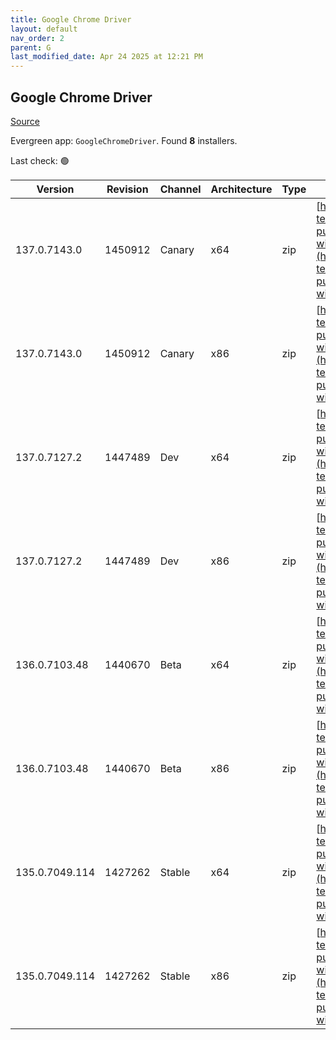 ```yaml
---
title: Google Chrome Driver
layout: default
nav_order: 2
parent: G
last_modified_date: Apr 24 2025 at 12:21 PM
---
```


## Google Chrome Driver

[Source](https://googlechromelabs.github.io/chrome-for-testing/)

Evergreen app: `GoogleChromeDriver`. Found **8** installers.

Last check: 🟢

| Version        | Revision | Channel | Architecture | Type | URI                                                                                                                                                                                                          |
| -------------- | -------- | ------- | ------------ | ---- | ------------------------------------------------------------------------------------------------------------------------------------------------------------------------------------------------------------ |
| 137.0.7143.0   | 1450912  | Canary  | x64          | zip  | [https://storage.googleapis.com/chrome-for-testing-public/137.0.7143.0/win64/chromedriver-win64.zip](https://storage.googleapis.com/chrome-for-testing-public/137.0.7143.0/win64/chromedriver-win64.zip)     |
| 137.0.7143.0   | 1450912  | Canary  | x86          | zip  | [https://storage.googleapis.com/chrome-for-testing-public/137.0.7143.0/win32/chromedriver-win32.zip](https://storage.googleapis.com/chrome-for-testing-public/137.0.7143.0/win32/chromedriver-win32.zip)     |
| 137.0.7127.2   | 1447489  | Dev     | x64          | zip  | [https://storage.googleapis.com/chrome-for-testing-public/137.0.7127.2/win64/chromedriver-win64.zip](https://storage.googleapis.com/chrome-for-testing-public/137.0.7127.2/win64/chromedriver-win64.zip)     |
| 137.0.7127.2   | 1447489  | Dev     | x86          | zip  | [https://storage.googleapis.com/chrome-for-testing-public/137.0.7127.2/win32/chromedriver-win32.zip](https://storage.googleapis.com/chrome-for-testing-public/137.0.7127.2/win32/chromedriver-win32.zip)     |
| 136.0.7103.48  | 1440670  | Beta    | x64          | zip  | [https://storage.googleapis.com/chrome-for-testing-public/136.0.7103.48/win64/chromedriver-win64.zip](https://storage.googleapis.com/chrome-for-testing-public/136.0.7103.48/win64/chromedriver-win64.zip)   |
| 136.0.7103.48  | 1440670  | Beta    | x86          | zip  | [https://storage.googleapis.com/chrome-for-testing-public/136.0.7103.48/win32/chromedriver-win32.zip](https://storage.googleapis.com/chrome-for-testing-public/136.0.7103.48/win32/chromedriver-win32.zip)   |
| 135.0.7049.114 | 1427262  | Stable  | x64          | zip  | [https://storage.googleapis.com/chrome-for-testing-public/135.0.7049.114/win64/chromedriver-win64.zip](https://storage.googleapis.com/chrome-for-testing-public/135.0.7049.114/win64/chromedriver-win64.zip) |
| 135.0.7049.114 | 1427262  | Stable  | x86          | zip  | [https://storage.googleapis.com/chrome-for-testing-public/135.0.7049.114/win32/chromedriver-win32.zip](https://storage.googleapis.com/chrome-for-testing-public/135.0.7049.114/win32/chromedriver-win32.zip) |
